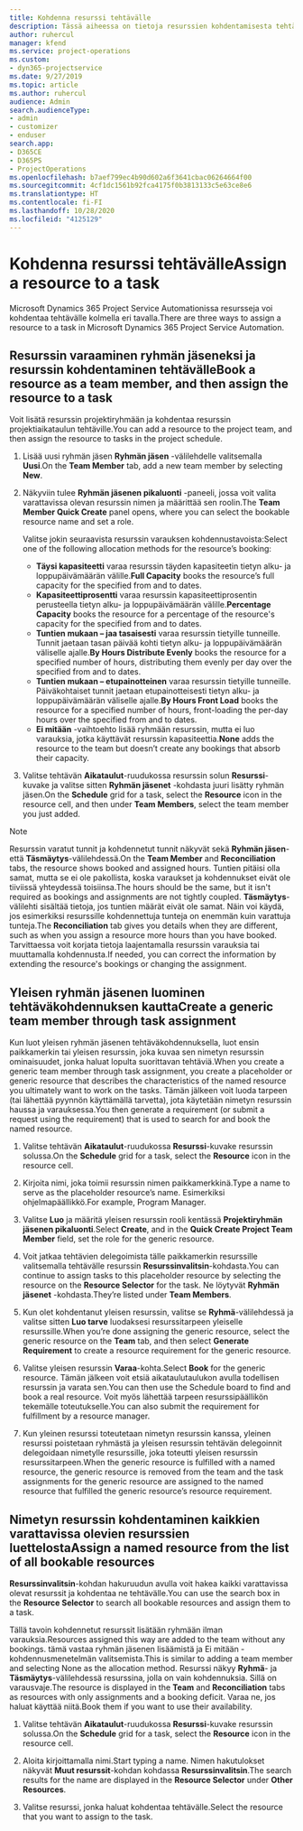 ```yaml
---
title: Kohdenna resurssi tehtävälle
description: Tässä aiheessa on tietoja resurssien kohdentamisesta tehtäville.
author: ruhercul
manager: kfend
ms.service: project-operations
ms.custom:
- dyn365-projectservice
ms.date: 9/27/2019
ms.topic: article
ms.author: ruhercul
audience: Admin
search.audienceType:
- admin
- customizer
- enduser
search.app:
- D365CE
- D365PS
- ProjectOperations
ms.openlocfilehash: b7aef799ec4b90d602a6f3641cbac06264664f00
ms.sourcegitcommit: 4cf1dc1561b92fca4175f0b3813133c5e63ce8e6
ms.translationtype: HT
ms.contentlocale: fi-FI
ms.lasthandoff: 10/28/2020
ms.locfileid: "4125129"
---
```

# <a name="assign-a-resource-to-a-task"></a><span data-ttu-id="2da14-103">Kohdenna resurssi tehtävälle</span><span class="sxs-lookup"><span data-stu-id="2da14-103">Assign a resource to a task</span></span>

<span data-ttu-id="2da14-104">Microsoft Dynamics 365 Project Service Automationissa resursseja voi kohdentaa tehtävälle kolmella eri tavalla.</span><span class="sxs-lookup"><span data-stu-id="2da14-104">There are three ways to assign a resource to a task in Microsoft Dynamics 365 Project Service Automation.</span></span>

## <a name="book-a-resource-as-a-team-member-and-then-assign-the-resource-to-a-task"></a><span data-ttu-id="2da14-105">Resurssin varaaminen ryhmän jäseneksi ja resurssin kohdentaminen tehtävälle</span><span class="sxs-lookup"><span data-stu-id="2da14-105">Book a resource as a team member, and then assign the resource to a task</span></span>

<span data-ttu-id="2da14-106">Voit lisätä resurssin projektiryhmään ja kohdentaa resurssin projektiaikataulun tehtäville.</span><span class="sxs-lookup"><span data-stu-id="2da14-106">You can add a resource to the project team, and then assign the resource to tasks in the project schedule.</span></span>

1. <span data-ttu-id="2da14-107">Lisää uusi ryhmän jäsen **Ryhmän jäsen** -välilehdelle valitsemalla **Uusi**.</span><span class="sxs-lookup"><span data-stu-id="2da14-107">On the **Team Member** tab, add a new team member by selecting **New**.</span></span> 

2. <span data-ttu-id="2da14-108">Näkyviin tulee **Ryhmän jäsenen pikaluonti** -paneeli, jossa voit valita varattavissa olevan resurssin nimen ja määrittää sen roolin.</span><span class="sxs-lookup"><span data-stu-id="2da14-108">The **Team Member Quick Create** panel opens, where you can select the bookable resource name and set a role.</span></span> 

    <span data-ttu-id="2da14-109">Valitse jokin seuraavista resurssin varauksen kohdennustavoista:</span><span class="sxs-lookup"><span data-stu-id="2da14-109">Select one of the following allocation methods for the resource’s booking:</span></span>

    - <span data-ttu-id="2da14-110">**Täysi kapasiteetti** varaa resurssin täyden kapasiteetin tietyn alku- ja loppupäivämäärän välille.</span><span class="sxs-lookup"><span data-stu-id="2da14-110">**Full Capacity** books the resource’s full capacity for the specified from and to dates.</span></span>
    - <span data-ttu-id="2da14-111">**Kapasiteettiprosentti** varaa resurssin kapasiteettiprosentin perusteella tietyn alku- ja loppupäivämäärän välille.</span><span class="sxs-lookup"><span data-stu-id="2da14-111">**Percentage Capacity** books the resource for a percentage of the resource's capacity for the specified from and to dates.</span></span>
    - <span data-ttu-id="2da14-112">**Tuntien mukaan – jaa tasaisesti** varaa resurssin tietyille tunneille. Tunnit jaetaan tasan päivää kohti tietyn alku- ja loppupäivämäärän väliselle ajalle.</span><span class="sxs-lookup"><span data-stu-id="2da14-112">**By Hours Distribute Evenly** books the resource for a specified number of hours, distributing them evenly per day over the specified from and to dates.</span></span>
    - <span data-ttu-id="2da14-113">**Tuntien mukaan – etupainotteinen** varaa resurssin tietyille tunneille. Päiväkohtaiset tunnit jaetaan etupainotteisesti tietyn alku- ja loppupäivämäärän väliselle ajalle.</span><span class="sxs-lookup"><span data-stu-id="2da14-113">**By Hours Front Load** books the resource for a specified number of hours, front-loading the per-day hours over the specified from and to dates.</span></span>
    - <span data-ttu-id="2da14-114">**Ei mitään** -vaihtoehto lisää ryhmään resurssin, mutta ei luo varauksia, jotka käyttävät resurssin kapasiteettia.</span><span class="sxs-lookup"><span data-stu-id="2da14-114">**None** adds the resource to the team but doesn’t create any bookings that absorb their capacity.</span></span>

3. <span data-ttu-id="2da14-115">Valitse tehtävän **Aikataulut**-ruudukossa resurssin solun **Resurssi**-kuvake ja valitse sitten **Ryhmän jäsenet** -kohdasta juuri lisätty ryhmän jäsen.</span><span class="sxs-lookup"><span data-stu-id="2da14-115">On the **Schedule** grid for a task, select the **Resource** icon in the resource cell, and then under **Team Members**, select the team member you just added.</span></span> 

> [!NOTE]
> <span data-ttu-id="2da14-116">Resurssin varatut tunnit ja kohdennetut tunnit näkyvät sekä **Ryhmän jäsen**- että **Täsmäytys**-välilehdessä.</span><span class="sxs-lookup"><span data-stu-id="2da14-116">On the **Team Member** and **Reconciliation** tabs, the resource shows booked and assigned hours.</span></span> <span data-ttu-id="2da14-117">Tuntien pitäisi olla samat, mutta se ei ole pakollista, koska varaukset ja kohdennukset eivät ole tiiviissä yhteydessä toisiinsa.</span><span class="sxs-lookup"><span data-stu-id="2da14-117">The hours should be the same, but it isn't required as bookings and assignments are not tightly coupled.</span></span> <span data-ttu-id="2da14-118">**Täsmäytys**-välilehti sisältää tietoja, jos tuntien määrät eivät ole samat. Näin voi käydä, jos esimerkiksi resurssille kohdennettuja tunteja on enemmän kuin varattuja tunteja.</span><span class="sxs-lookup"><span data-stu-id="2da14-118">The **Reconciliation** tab gives you details when they are different, such as when you assign a resource more hours than you have booked.</span></span> <span data-ttu-id="2da14-119">Tarvittaessa voit korjata tietoja laajentamalla resurssin varauksia tai muuttamalla kohdennusta.</span><span class="sxs-lookup"><span data-stu-id="2da14-119">If needed, you can correct the information by extending the resource's bookings or changing the assignment.</span></span>

## <a name="create-a-generic-team-member-through-task-assignment"></a><span data-ttu-id="2da14-120">Yleisen ryhmän jäsenen luominen tehtäväkohdennuksen kautta</span><span class="sxs-lookup"><span data-stu-id="2da14-120">Create a generic team member through task assignment</span></span>

<span data-ttu-id="2da14-121">Kun luot yleisen ryhmän jäsenen tehtäväkohdennuksella, luot ensin paikkamerkin tai yleisen resurssin, joka kuvaa sen nimetyn resurssin ominaisuudet, jonka haluat lopulta suorittavan tehtäviä.</span><span class="sxs-lookup"><span data-stu-id="2da14-121">When you create a generic team member through task assignment, you create a placeholder or generic resource that describes the characteristics of the named resource you ultimately want to work on the tasks.</span></span> <span data-ttu-id="2da14-122">Tämän jälkeen voit luoda tarpeen (tai lähettää pyynnön käyttämällä tarvetta), jota käytetään nimetyn resurssin haussa ja varauksessa.</span><span class="sxs-lookup"><span data-stu-id="2da14-122">You then generate a requirement (or submit a request using the requirement) that is used to search for and book the named resource.</span></span>

1. <span data-ttu-id="2da14-123">Valitse tehtävän **Aikataulut**-ruudukossa **Resurssi**-kuvake resurssin solussa.</span><span class="sxs-lookup"><span data-stu-id="2da14-123">On the **Schedule** grid for a task, select the **Resource** icon in the resource cell.</span></span>

2. <span data-ttu-id="2da14-124">Kirjoita nimi, joka toimii resurssin nimen paikkamerkkinä.</span><span class="sxs-lookup"><span data-stu-id="2da14-124">Type a name to serve as the placeholder resource’s name.</span></span> <span data-ttu-id="2da14-125">Esimerkiksi ohjelmapäällikkö.</span><span class="sxs-lookup"><span data-stu-id="2da14-125">For example, Program Manager.</span></span>

3. <span data-ttu-id="2da14-126">Valitse **Luo** ja määritä yleisen resurssin rooli kentässä **Projektiryhmän jäsenen pikaluonti**.</span><span class="sxs-lookup"><span data-stu-id="2da14-126">Select **Create**, and in the **Quick Create Project Team Member** field, set the role for the generic resource.</span></span>

4. <span data-ttu-id="2da14-127">Voit jatkaa tehtävien delegoimista tälle paikkamerkin resurssille valitsemalla tehtävälle resurssin **Resurssinvalitsin**-kohdasta.</span><span class="sxs-lookup"><span data-stu-id="2da14-127">You can continue to assign tasks to this placeholder resource by selecting the resource on the **Resource Selector** for the task.</span></span> <span data-ttu-id="2da14-128">Ne löytyvät **Ryhmän jäsenet** -kohdasta.</span><span class="sxs-lookup"><span data-stu-id="2da14-128">They’re listed under **Team Members**.</span></span>

5. <span data-ttu-id="2da14-129">Kun olet kohdentanut yleisen resurssin, valitse se **Ryhmä**-välilehdessä ja valitse sitten **Luo tarve** luodaksesi resurssitarpeen yleiselle resurssille.</span><span class="sxs-lookup"><span data-stu-id="2da14-129">When you’re done assigning the generic resource, select the generic resource on the **Team** tab, and then select **Generate Requirement** to create a resource requirement for the generic resource.</span></span>

6. <span data-ttu-id="2da14-130">Valitse yleisen resurssin **Varaa**-kohta.</span><span class="sxs-lookup"><span data-stu-id="2da14-130">Select **Book** for the generic resource.</span></span> <span data-ttu-id="2da14-131">Tämän jälkeen voit etsiä aikataulutaulukon avulla todellisen resurssin ja varata sen.</span><span class="sxs-lookup"><span data-stu-id="2da14-131">You can then use the Schedule board to find and book a real resource.</span></span> <span data-ttu-id="2da14-132">Voit myös lähettää tarpeen resurssipäällikön tekemälle toteutukselle.</span><span class="sxs-lookup"><span data-stu-id="2da14-132">You can also submit the requirement for fulfillment by a resource manager.</span></span>

7. <span data-ttu-id="2da14-133">Kun yleinen resurssi toteutetaan nimetyn resurssin kanssa, yleinen resurssi poistetaan ryhmästä ja yleisen resurssin tehtävän delegoinnit delegoidaan nimetylle resurssille, joka toteutti yleisen resurssin resurssitarpeen.</span><span class="sxs-lookup"><span data-stu-id="2da14-133">When the generic resource is fulfilled with a named resource, the generic resource is removed from the team and the task assignments for the generic resource are assigned to the named resource that fulfilled the generic resource’s resource requirement.</span></span>

## <a name="assign-a-named-resource-from-the-list-of-all-bookable-resources"></a><span data-ttu-id="2da14-134">Nimetyn resurssin kohdentaminen kaikkien varattavissa olevien resurssien luettelosta</span><span class="sxs-lookup"><span data-stu-id="2da14-134">Assign a named resource from the list of all bookable resources</span></span>

<span data-ttu-id="2da14-135">**Resurssinvalitsin**-kohdan hakuruudun avulla voit hakea kaikki varattavissa olevat resurssit ja kohdentaa ne tehtävälle.</span><span class="sxs-lookup"><span data-stu-id="2da14-135">You can use the search box in the **Resource Selector** to search all bookable resources and assign them to a task.</span></span>

<span data-ttu-id="2da14-136">Tällä tavoin kohdennetut resurssit lisätään ryhmään ilman varauksia.</span><span class="sxs-lookup"><span data-stu-id="2da14-136">Resources assigned this way are added to the team without any bookings.</span></span> <span data-ttu-id="2da14-137">tämä vastaa ryhmän jäsenen lisäämistä ja Ei mitään -kohdennusmenetelmän valitsemista.</span><span class="sxs-lookup"><span data-stu-id="2da14-137">This is similar to adding a team member and selecting None as the allocation method.</span></span> <span data-ttu-id="2da14-138">Resurssi näkyy **Ryhmä**- ja **Täsmäytys**-välilehdessä resurssina, jolla on vain kohdennuksia. Sillä on varausvaje.</span><span class="sxs-lookup"><span data-stu-id="2da14-138">The resource is displayed in the **Team** and **Reconciliation** tabs as resources with only assignments and a booking deficit.</span></span> <span data-ttu-id="2da14-139">Varaa ne, jos haluat käyttää niitä.</span><span class="sxs-lookup"><span data-stu-id="2da14-139">Book them if you want to use their availability.</span></span>

1. <span data-ttu-id="2da14-140">Valitse tehtävän **Aikataulut**-ruudukossa **Resurssi**-kuvake resurssin solussa.</span><span class="sxs-lookup"><span data-stu-id="2da14-140">On the **Schedule** grid for a task, select the **Resource** icon in the resource cell.</span></span>

2. <span data-ttu-id="2da14-141">Aloita kirjoittamalla nimi.</span><span class="sxs-lookup"><span data-stu-id="2da14-141">Start typing a name.</span></span> <span data-ttu-id="2da14-142">Nimen hakutulokset näkyvät **Muut resurssit**-kohdan kohdassa **Resurssinvalitsin**.</span><span class="sxs-lookup"><span data-stu-id="2da14-142">The search results for the name are displayed in the **Resource Selector** under **Other Resources**.</span></span>

3. <span data-ttu-id="2da14-143">Valitse resurssi, jonka haluat kohdentaa tehtävälle.</span><span class="sxs-lookup"><span data-stu-id="2da14-143">Select the resource that you want to assign to the task.</span></span>

